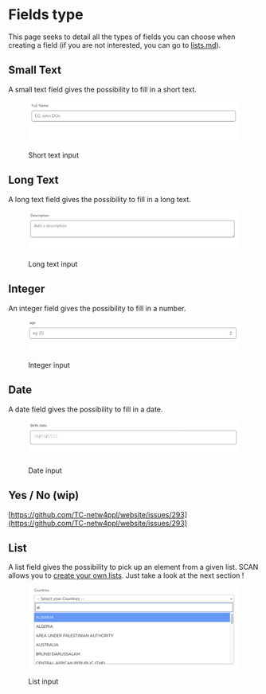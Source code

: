 # Fields type

This page seeks to detail all the types of fields you can choose when creating a field (if you are not interested, you can go to [lists.md](../lists.md "mention")).

## Small Text

A small text field gives the possibility to fill in a short text.

<figure><img src="../../.gitbook/assets/shot_text_field.png" alt=""><figcaption><p>Short text input</p></figcaption></figure>

## Long Text

A long text field gives the possibility to fill in a long text.

<figure><img src="../../.gitbook/assets/long_text_field.png" alt=""><figcaption><p>Long text input</p></figcaption></figure>

## Integer

An integer field gives the possibility to fill in a number.

<figure><img src="../../.gitbook/assets/integer_field.png" alt=""><figcaption><p>Integer input</p></figcaption></figure>

## Date

A date field gives the possibility to fill in a date.

<figure><img src="../../.gitbook/assets/date_field.png" alt=""><figcaption><p>Date input</p></figcaption></figure>

## Yes / No (wip)

[https://github.com/TC-netw4ppl/website/issues/293](https://github.com/TC-netw4ppl/website/issues/293)

## List

A list field gives the possibility to pick up an element from a given list. SCAN allows you to [create your own lists](../lists.md). Just take a look at the next section !

<figure><img src="../../.gitbook/assets/list_field.png" alt=""><figcaption><p>List input</p></figcaption></figure>
